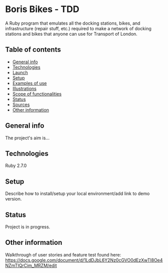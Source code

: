 # Boris Bikes - TDD
A Ruby program that emulates all the docking stations, bikes, and infrastructure (repair stuff, etc.) required to make a network of docking stations and bikes that anyone can use for Transport of London.

## Table of contents
* [General info](#general-info)
* [Technologies](#technologies)
* [Launch](#launch)
* [Setup](#setup)
* [Examples of use](#examples-of-use)
* [Illustrations](#illustrations)
* [Scope of functionalities](#scope-of-functionalities)
* [Status](#status)
* [Sources](#sources)
* [Other information](#other-information)

## General info
The project's aim is...

## Technologies
Ruby 2.7.0

## Setup
Describe how to install/setup your local environment/add link to demo version.

## Status
Project is in progress.

## Other information

Walkthrough of user stories and feature test found here: https://docs.google.com/document/d/1LdDJbL6Y2Nz0cGVO0dEzXwTl8Oe4NZmTIQrCim_MRZM/edit
